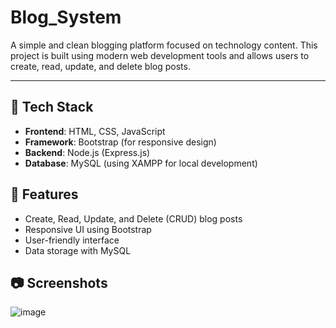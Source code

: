 # Blog_System

A simple and clean blogging platform focused on technology content. This project is built using modern web development tools and allows users to create, read, update, and delete blog posts.

---

## 🚀 Tech Stack

- **Frontend**: HTML, CSS, JavaScript  
- **Framework**: Bootstrap (for responsive design)  
- **Backend**: Node.js (Express.js)  
- **Database**: MySQL (using XAMPP for local development)



## 📌 Features

- Create, Read, Update, and Delete (CRUD) blog posts  
- Responsive UI using Bootstrap  
- User-friendly interface  
- Data storage with MySQL

## 📷 Screenshots
![image](https://github.com/user-attachments/assets/6e7c23c1-397f-4d98-9dd7-cbbbe371f76c)

